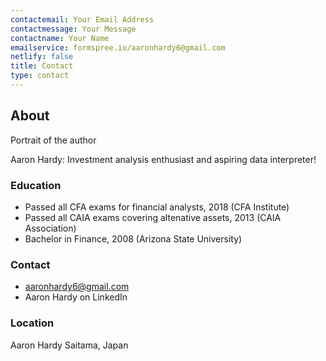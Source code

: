 ```yaml
---
contactemail: Your Email Address
contactmessage: Your Message
contactname: Your Name
emailservice: formspree.io/aaronhardy6@gmail.com
netlify: false
title: Contact
type: contact
---
```


## About

Portrait of the author

Aaron Hardy: Investment analysis enthusiast and aspiring data interpreter!

### Education
* Passed all CFA exams for financial analysts, 2018 (CFA Institute)
* Passed all CAIA exams covering altenative assets, 2013 (CAIA Association)
* Bachelor in Finance, 2008 (Arizona State University)

### Contact
* aaronhardy6@gmail.com
* Aaron Hardy on LinkedIn

### Location
Aaron Hardy
Saitama, Japan
